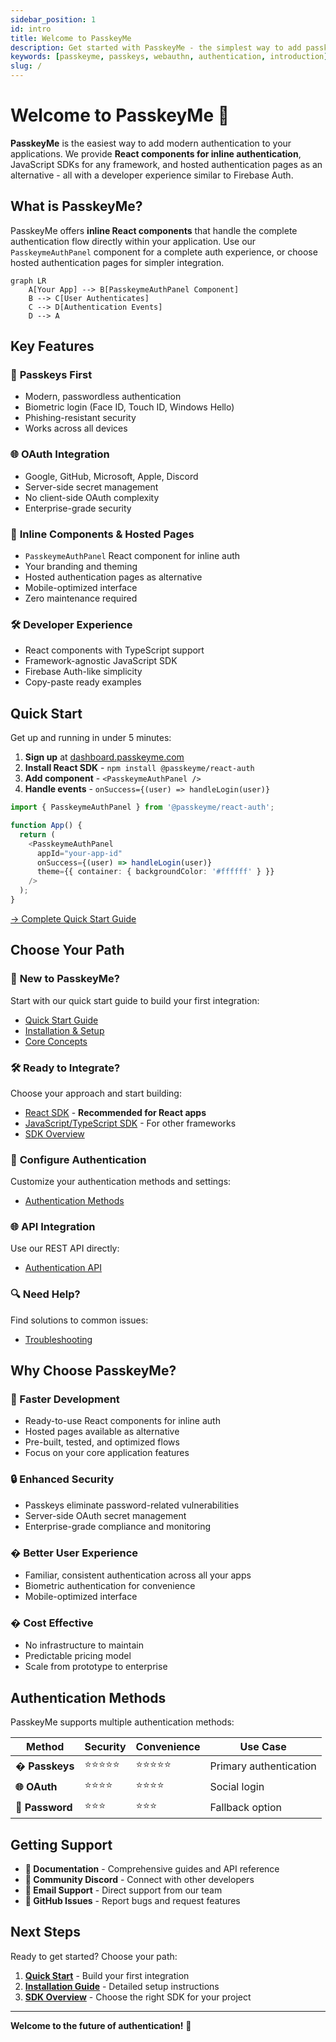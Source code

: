 ```yaml
---
sidebar_position: 1
id: intro
title: Welcome to PasskeyMe
description: Get started with PasskeyMe - the simplest way to add passkey authentication to your applications
keywords: [passkeyme, passkeys, webauthn, authentication, introduction]
slug: /
---
```


# Welcome to PasskeyMe 🔐

**PasskeyMe** is the easiest way to add modern authentication to your applications. We provide **React components for inline authentication**, JavaScript SDKs for any framework, and hosted authentication pages as an alternative - all with a developer experience similar to Firebase Auth.

## What is PasskeyMe?

PasskeyMe offers **inline React components** that handle the complete authentication flow directly within your application. Use our `PasskeymeAuthPanel` component for a complete auth experience, or choose hosted authentication pages for simpler integration.

```mermaid
graph LR
    A[Your App] --> B[PasskeymeAuthPanel Component]
    B --> C[User Authenticates]
    C --> D[Authentication Events]
    D --> A
```

## Key Features

### 🔐 **Passkeys First**
- Modern, passwordless authentication
- Biometric login (Face ID, Touch ID, Windows Hello)
- Phishing-resistant security
- Works across all devices

### 🌐 **OAuth Integration**
- Google, GitHub, Microsoft, Apple, Discord
- Server-side secret management
- No client-side OAuth complexity
- Enterprise-grade security

### 🎨 **Inline Components & Hosted Pages**
- `PasskeymeAuthPanel` React component for inline auth
- Your branding and theming
- Hosted authentication pages as alternative
- Mobile-optimized interface
- Zero maintenance required

### 🛠️ **Developer Experience**
- React components with TypeScript support
- Framework-agnostic JavaScript SDK
- Firebase Auth-like simplicity
- Copy-paste ready examples

## Quick Start

Get up and running in under 5 minutes:

1. **Sign up** at [dashboard.passkeyme.com](https://dashboard.passkeyme.com)
2. **Install React SDK** - `npm install @passkeyme/react-auth`
3. **Add component** - `<PasskeymeAuthPanel />`
4. **Handle events** - `onSuccess={(user) => handleLogin(user)}`

```typescript
import { PasskeymeAuthPanel } from '@passkeyme/react-auth';

function App() {
  return (
    <PasskeymeAuthPanel
      appId="your-app-id"
      onSuccess={(user) => handleLogin(user)}
      theme={{ container: { backgroundColor: '#ffffff' } }}
    />
  );
}
```

[→ Complete Quick Start Guide](/docs/getting-started/quick-start)

## Choose Your Path

### 🚀 **New to PasskeyMe?**
Start with our quick start guide to build your first integration:
- [Quick Start Guide](/docs/getting-started/quick-start)
- [Installation & Setup](/docs/getting-started/installation)
- [Core Concepts](/docs/getting-started/concepts)

### 🛠️ **Ready to Integrate?**
Choose your approach and start building:
- [React SDK](/docs/sdks/react) - **Recommended for React apps**
- [JavaScript/TypeScript SDK](/docs/sdks/javascript) - For other frameworks
- [SDK Overview](/docs/sdks/overview)

### 🔧 **Configure Authentication**
Customize your authentication methods and settings:
- [Authentication Methods](/docs/configuration/authentication-methods)

### 🌐 **API Integration**
Use our REST API directly:
- [Authentication API](/docs/api/authentication)

### 🔍 **Need Help?**
Find solutions to common issues:
- [Troubleshooting](/docs/troubleshooting/common-issues)

## Why Choose PasskeyMe?

### **🚀 Faster Development**
- Ready-to-use React components for inline auth
- Hosted pages available as alternative
- Pre-built, tested, and optimized flows
- Focus on your core application features

### **🔒 Enhanced Security**
- Passkeys eliminate password-related vulnerabilities
- Server-side OAuth secret management
- Enterprise-grade compliance and monitoring

### **� Better User Experience**
- Familiar, consistent authentication across all your apps
- Biometric authentication for convenience
- Mobile-optimized interface

### **� Cost Effective**
- No infrastructure to maintain
- Predictable pricing model
- Scale from prototype to enterprise

## Authentication Methods

PasskeyMe supports multiple authentication methods:

| Method | Security | Convenience | Use Case |
|--------|----------|-------------|----------|
| **� Passkeys** | ⭐⭐⭐⭐⭐ | ⭐⭐⭐⭐⭐ | Primary authentication |
| **🌐 OAuth** | ⭐⭐⭐⭐ | ⭐⭐⭐⭐ | Social login |
| **🔑 Password** | ⭐⭐⭐ | ⭐⭐⭐ | Fallback option |

## Getting Support

- **📖 Documentation** - Comprehensive guides and API reference
- **💬 Community Discord** - Connect with other developers
- **📧 Email Support** - Direct support from our team
- **🐛 GitHub Issues** - Report bugs and request features

## Next Steps

Ready to get started? Choose your path:

1. **[Quick Start](/docs/getting-started/quick-start)** - Build your first integration
2. **[Installation Guide](/docs/getting-started/installation)** - Detailed setup instructions
3. **[SDK Overview](/docs/sdks/overview)** - Choose the right SDK for your project

---

**Welcome to the future of authentication!** 🚀
